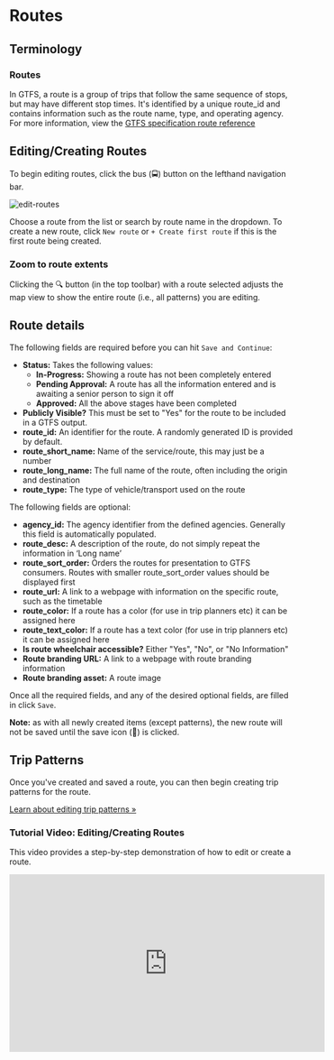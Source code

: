 # Routes

## Terminology

### Routes
In GTFS, a route is a group of trips that follow the same sequence of stops, but may have different stop times. It's identified by a unique route_id and contains information such as the route name, type, and operating agency. For more information, view the [GTFS specification route reference](https://gtfs.org/schedule/reference/#routestxt)

## Editing/Creating Routes

To begin editing routes, click the bus (🚍) button on the lefthand navigation bar.

![edit-routes](https://datatools-builds.s3.amazonaws.com/docs/patterns/edit-routes.png)

Choose a route from the list or search by route name in the dropdown. To create a new route, click `New route` or `+ Create first route` if this is the first route being created. 

### Zoom to route extents
Clicking the 🔍 button (in the top toolbar) with a route selected adjusts the map view to show the entire route (i.e., all patterns) you are editing.

## Route details

The following fields are required before you can hit `Save and Continue`:

- **Status:** Takes the following values: 
    - **In-Progress:** Showing a route has not been completely entered
    - **Pending Approval:** A route has all the information entered and is awaiting a senior person to sign it off
    - **Approved:** All the above stages have been completed
- **Publicly Visible?** This must be set to "Yes" for the route to be included in a GTFS output. 
- **route_id:** An identifier for the route. A randomly generated ID is provided by default.
- **route_short_name:** Name of the service/route, this may just be a number
- **route_long_name:** The full name of the route, often including the origin and destination
- **route_type:** The type of vehicle/transport used on the route

The following fields are optional:

- **agency_id:** The agency identifier from the defined agencies. Generally this field is automatically populated. 
- **route_desc:** A description of the route, do not simply repeat the information in ‘Long name’
- **route_sort_order:** Orders the routes for presentation to GTFS consumers. Routes with smaller route_sort_order values should be displayed first
- **route_url:** A link to a webpage with information on the specific route, such as the timetable
- **route_color:** If a route has a color (for use in trip planners etc) it can be assigned here
- **route_text_color:** If a route has a text color (for use in trip planners etc) it can be assigned here
- **Is route wheelchair accessible?** Either "Yes", "No", or "No Information"
- **Route branding URL:** A link to a webpage with route branding information
- **Route branding asset:** A route image

Once all the required fields, and any of the desired optional fields, are filled in click `Save`.

**Note:** as with all newly created items (except patterns), the new route will not be saved until the save icon (💾) is clicked.


## Trip Patterns

Once you've created and saved a route, you can then begin creating trip patterns for the route.

[Learn about editing trip patterns »](patterns)

### Tutorial Video: Editing/Creating Routes
This video provides a step-by-step demonstration of how to edit or create a route.

<iframe 
    width="560" 
    height="315" 
    src="https://www.youtube.com/embed/WWm_FDmuMsY" 
    frameborder="0" 
    allow="accelerometer; autoplay; encrypted-media; gyroscope; picture-in-picture" 
    allowfullscreen>
</iframe>
